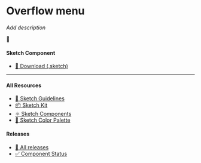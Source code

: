 # Overflow menu


_Add description_

📝 




#### Sketch Component
  * [💎 Download (.sketch)](/resources/atoms/components/overflow-menu.sketch)



---



#### All Resources
  * [📐 Sketch Guidelines](/resources/sketch-guidelines.md)
  * [📦 Sketch Kit](/resources/master/TxDS_Design_Kit.0.1.sketch)
  * [⚛️ Sketch Components](/resources/atoms)
  * [🎨 Sketch Color Palette](/resources/master/TxDS_Colors.sketchpalette)


#### Releases
  * [🎉 All releases](https://github.com/transifex/txds/releases)
  * [✅ Component Status](/STATUS.md)